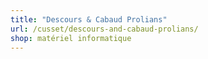 ```yaml
---
title: "Descours & Cabaud Prolians"
url: /cusset/descours-and-cabaud-prolians/
shop: matériel informatique
---
```

